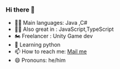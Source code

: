 ### Hi there 👋

<!--
**bongoyedaniel/bongoyedaniel** is a ✨ _special_ ✨ repository because its `README.md` (this file) appears on your GitHub profile.

Here are some ideas to get you started:
-->
- 👨‍💻 Main languages: Java ,C#
- 👨‍💻 Also great in : JavaScript,TypeScript
- 🏍 Freelancer : Unity Game dev
- 📝 Learning python
- 📫 How to reach me: <a href="mailto:danielbongoye@gmail.com">Mail me</a>
- 😄 Pronouns: he/him

